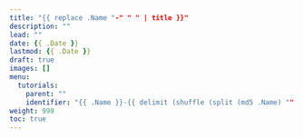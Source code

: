```yaml
---
title: "{{ replace .Name "-" " " | title }}"
description: ""
lead: ""
date: {{ .Date }}
lastmod: {{ .Date }}
draft: true
images: []
menu:
  tutorials:
    parent: ""
    identifier: "{{ .Name }}-{{ delimit (shuffle (split (md5 .Name) "" )) "" }}"
weight: 999
toc: true
---
```

